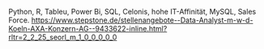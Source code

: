 Python, R, Tableu, Power Bi, SQL, Celonis, hohe IT-Affinität, MySQL, Sales Force.
https://www.stepstone.de/stellenangebote--Data-Analyst-m-w-d-Koeln-AXA-Konzern-AG--9433622-inline.html?rltr=2_2_25_seorl_m_1_0_0_0_0_0
